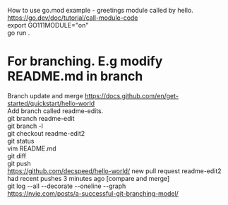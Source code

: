 How to use go.mod example - greetings module called by hello.
https://go.dev/doc/tutorial/call-module-code  
export GO111MODULE="on"  
go run .

# For branching. E.g modify README.md in branch
Branch update and merge
https://docs.github.com/en/get-started/quickstart/hello-world  
Add branch called readme-edits.  
git branch readme-edit  
git branch -l  
git checkout readme-edit2  
git status  
vim README.md  
git diff   
git push  
https://github.com/decspeed/hello-world/ 
new pull request  readme-edit2 had recent pushes 3 minutes ago  [compare and merge]  
git log --all --decorate --oneline --graph  
https://nvie.com/posts/a-successful-git-branching-model/  
